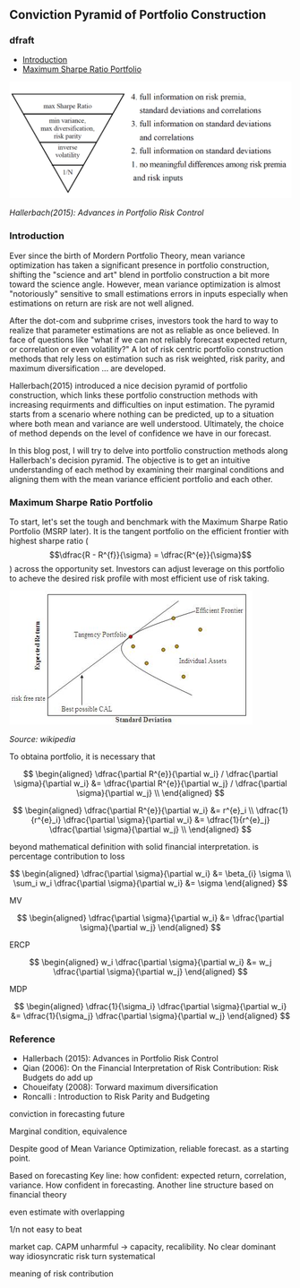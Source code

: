 #

## Conviction Pyramid of Portfolio Construction

### dfraft

- [Introduction](#introduction)
- [Maximum Sharpe Ratio Portfolio](#msrp)


![Image of Pyramid](https://raw.githubusercontent.com/SkyBlueRW/SkyBlueRW.github.io/main/_posts/asset/portfolio_pyramid.png)

*Hallerbach(2015): Advances in Portfolio Risk Control*

### Introduction <a name="introduction"></a>


Ever since the birth of Mordern Portfolio Theory, mean variance optimization has taken a significant presence in portfolio construction, shifting the "science and art" blend in portfolio construction a bit more toward the science angle. However, mean variance optimization is almost "notoriously" sensitive to small estimations errors in inputs especially when estimations on return are risk are not well aligned. 

After the dot-com and subprime crises, investors took the hard to way to realize that parameter estimations are not as reliable as once believed. In face of questions like "what if we can not reliably forecast expected return, or correlation or even volatility?" A lot of risk centric portfolio construction methods that rely less on estimation such as risk weighted, risk parity, and maximum diversification ... are developed. 

Hallerbach(2015) introduced a nice decision pyramid of portfolio construction, which links these portfolio construction methods with increasing requirments and difficulties on input estimation. The pyramid starts from a scenario where nothing can be predicted, up to a situation where both mean and variance are well understood. Ultimately, the choice of method depends on the level of confidence we have in our forecast.

In this blog post, I will try to delve into portfolio construction methods along Hallerbach's decision pyramid. The objective is to get an intuitive understanding of each method by examining their marginal conditions and aligning them with the mean variance efficient portfolio and each other.

### Maximum Sharpe Ratio Portfolio <a name="msrp"></a>

To start, let's set the tough and benchmark with the Maximum Sharpe Ratio Portfolio (MSRP later). It is the tangent portfolio on the efficient frontier with highest sharpe ratio ($$\dfrac{R - R^{f}}{\sigma} = \dfrac{R^{e}}{\sigma}$$) across the opportunity set. Investors can adjust leverage on this portfolio to acheve the desired risk profile with most efficient use of risk taking. 

![Image of Tangency](https://raw.githubusercontent.com/SkyBlueRW/SkyBlueRW.github.io/main/_posts/asset/Tangency%20portfolio.jpg)

*Source: wikipedia*

To obtaina portfolio, it is necessary that 

$$
\begin{aligned}
\dfrac{\partial R^{e}}{\partial w_i} / \dfrac{\partial \sigma}{\partial w_i} &= \dfrac{\partial R^{e}}{\partial w_j} / \dfrac{\partial \sigma}{\partial w_j} \\
\end{aligned}
$$


$$
\begin{aligned}
\dfrac{\partial R^{e}}{\partial w_i} &= r^{e}_i \\
\dfrac{1}{r^{e}_i} \dfrac{\partial \sigma}{\partial w_i} &= \dfrac{1}{r^{e}_j} \dfrac{\partial \sigma}{\partial w_j} \\
\end{aligned}
$$

beyond mathematical definition with solid financial interpretation. is percentage contribution to loss

$$
\begin{aligned}
\dfrac{\partial \sigma}{\partial w_i} &= \beta_{i} \sigma \\
\sum_i w_i \dfrac{\partial \sigma}{\partial w_i} &= \sigma
\end{aligned}
$$


MV

$$
\begin{aligned}
\dfrac{\partial \sigma}{\partial w_i} &= \dfrac{\partial \sigma}{\partial w_j}
\end{aligned}
$$


ERCP

$$
\begin{aligned}
w_i \dfrac{\partial \sigma}{\partial w_i} &= w_j \dfrac{\partial \sigma}{\partial w_j}
\end{aligned}
$$



MDP

$$
\begin{aligned}
\dfrac{1}{\sigma_i} \dfrac{\partial \sigma}{\partial w_i} &= \dfrac{1}{\sigma_j} \dfrac{\partial \sigma}{\partial w_j}
\end{aligned}
$$

### Reference
- Hallerbach (2015): Advances in Portfolio Risk Control
- Qian (2006): On the Financial Interpretation of Risk Contribution: Risk Budgets do add up
- Choueifaty (2008): Torward maximum diversification
- Roncalli : Introduction to Risk Parity and Budgeting




conviction in forecasting future

Marginal condition, equivalence

Despite good of Mean Variance Optimization, reliable forecast. as a starting point.

Based on forecasting
Key line: how confident: expected return, correlation, variance. How confident in forecasting.
Another line structure based on financial theory



even estimate with overlapping

1/n not easy to beat

market cap. 
CAPM unharmful -> capacity, recalibility. No clear dominant way 
idiosyncratic risk turn systematical


meaning of risk contribution

